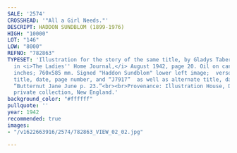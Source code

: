 ```yaml
---
SALE: '2574'
CROSSHEAD: '"All a Girl Needs."'
DESCRIPT: HADDON SUNDBLOM (1899-1976)
HIGH: "10000"
LOT: "146"
LOW: "8000"
REFNO: "782863"
TYPESET: 'Illustration for the story of the same title, by Gladys Taber, published
  in <i>The Ladies'' Home Journal,</i> August 1942, page 20. Oil on canvas. 30x23
  inches; 760x585 mm. Signed "Haddon Sundblom" lower left image;  verso contains story
  title, date, page number, and “J7917”  as well as alternate title, date and page:
  “Butternut Jane June p. 23.”<br><br>Provenance: Illustration House, December 2011;
  private collection, New England.'
background_color: "#ffffff"
pullquote: ''
year: 1942
recommended: true
images:
- "/v1622663916/2574/782863_VIEW_02_02.jpg"

---
```

